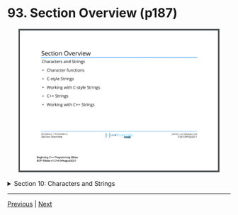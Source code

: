 # 93. Section Overview (p187)

<p align="center" >
    <img src="../images/93_Section-Overview.png" width="90%" > 
               
</p> 

<details>
  <summary> Section 10: Characters and Strings </summary>

  -   using `g++`
  ```
  g++ -Wall -std=c++14 main.cpp  
  ```
  - using `-Wextra` and `-Wpedantic` options enable additional warning checks beyond the `-Wall` option, e.g. `-Wmisleading-indentation`
  ```
  g++ -Wall -Wextra -Wpedantic -Wmisleading-indentation -std=c++17 main.cpp
  ```

  - [Codebase: 93. Section Overview](../codebase/S10_Characters-and-Strings/Practice/)

</details>



---

[Previous](./92_Section-Challenge-Solution-Part-2.md) | [Next](./94_Character-Functions.md)